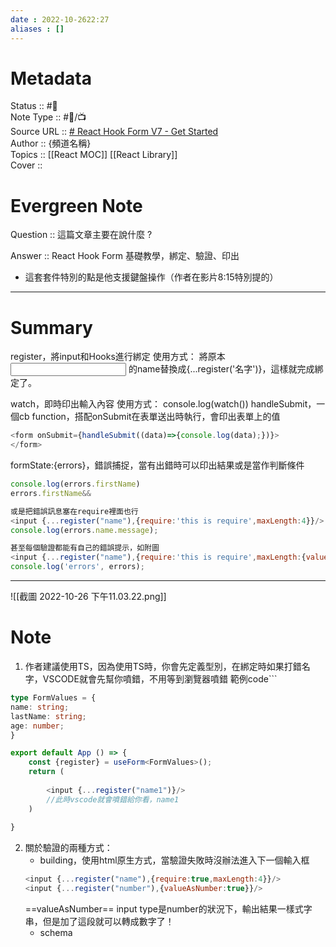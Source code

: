 ```yaml
---
date : 2022-10-2622:27
aliases : []
---
```

# Metadata
Status :: #🌱 <br>
Note Type :: #📨/📺 <br>
Source URL :: [# React Hook Form V7 - Get Started](https://www.youtube.com/watch?v=DN8v7_RbVlc)<br>
Author :: {頻道名稱} <br>
Topics :: [[React MOC]] [[React Library]]<br>
Cover ::

# Evergreen Note

Question :: 這篇文章主要在說什麼 ?

Answer :: React Hook Form 基礎教學，綁定、驗證、印出
- 這套套件特別的點是他支援鍵盤操作（作者在影片8:15特別提的）
---

# Summary 

register，將input和Hooks進行綁定
使用方式：
	將原本<input /> 的name替換成{...register('名字')}，這樣就完成綁定了。
	
watch，即時印出輸入內容
使用方式：
	console.log(watch())
handleSubmit，一個cb function，搭配onSubmit在表單送出時執行，會印出表單上的值
```js
<form onSubmit={handleSubmit((data)=>{console.log(data);})}>
</form>
```
formState:{errors}，錯誤捕捉，當有出錯時可以印出結果或是當作判斷條件
```js
console.log(errors.firstName)
errors.firstName&&

或是把錯誤訊息塞在require裡面也行
<input {...register("name"),{require:'this is require',maxLength:4}}/>
console.log(errors.name.message);

甚至每個驗證都能有自己的錯誤提示，如附圖
<input {...register("name"),{require:'this is require',maxLength:{value:4, message:'You excced max length'}}}/>
console.log('errors', errors);
```
---
![[截圖 2022-10-26 下午11.03.22.png]]
# Note
1. 作者建議使用TS，因為使用TS時，你會先定義型別，在綁定時如果打錯名字，VSCODE就會先幫你噴錯，不用等到瀏覽器噴錯
範例code```
```ts
type FormValues = {
name: string;
lastName: string;
age: number;
}

export default App () => {
	const {register} = useForm<FormValues>();
	return (
		
		<input {...register("name1")}/>
		//此時vscode就會噴錯給你看，name1
	)
	
}
```

2. 關於驗證的兩種方式： 
	- building，使用html原生方式，當驗證失敗時沒辦法進入下一個輸入框
	```js
	<input {...register("name"),{require:true,maxLength:4}}/>
	<input {...register("number"),{valueAsNumber:true}}/>
	
	```
	==valueAsNumber== input type是number的狀況下，輸出結果一樣式字串，但是加了這段就可以轉成數字了！
	- schema